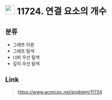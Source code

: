 # <img src="https://d2gd6pc034wcta.cloudfront.net/tier/9.svg" width="30"> 11724. 연결 요소의 개수

## 분류
* 그래프 이론
* 그래프 탐색
* 너비 우선 탐색
* 깊이 우선 탐색

## Link
> https://www.acmicpc.net/problem/11724